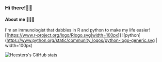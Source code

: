 ### Hi there!👋🏼 
#### About me 👨🏼‍🔬
I'm an immunologist that dabbles in R and python to make my life easier!
[[https://www.r-project.org/logo/Rlogo.svg|width=100px]] ![python](https://www.python.org/static/community_logos/python-logo-generic.svg | width=100px)

![Heesters's GitHub stats](https://github-readme-stats.vercel.app/api?username=heesters&theme=buefy)
